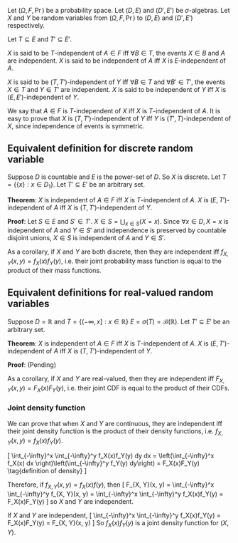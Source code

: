 Let $(\Omega, F, \Pr)$ be a probability space.
Let $(D, E)$ and $(D', E')$ be $\sigma$-algebras.
Let $X$ and $Y$ be random variables from $(\Omega, F, \Pr)$ to
$(D, E)$ and $(D', E')$ respectively.

Let $T \subseteq E$ and $T' \subseteq E'$.

$X$ is said to be $T$-independent of $A \in F$ iff $\forall B \in T$,
the events $X \in B$ and $A$ are independent.
$X$ is said to be independent of $A$ iff $X$ is $E$-independent of $A$.

$X$ is said to be $(T, T')$-independent of $Y$
iff $\forall B \in T$ and $\forall B' \in T'$,
the events $X \in T$ and $Y \in T'$ are independent.
$X$ is said to be independent of $Y$ iff $X$ is $(E, E')$-independent of $Y$.

We say that $A \in F$ is $T$-independent of $X$ iff $X$ is $T$-independent of $A$.
It is easy to prove that $X$ is $(T, T')$-independent of $Y$
iff $Y$ is $(T', T)$-independent of $X$, since independence of events is symmetric.

## Equivalent definition for discrete random variable

Suppose $D$ is countable and $E$ is the power-set of $D$. So $X$ is discrete.
Let $T = \{\{x\}: x \in D_1\}$.
Let $T' \subseteq E'$ be an arbitrary set.

**Theorem**: $X$ is independent of $A \in F$ iff $X$ is $T$-independent of $A$.
$X$ is $(E, T')$-independent of $A$ iff $X$ is $(T, T')$-independent of $Y$.

**Proof**: Let $S \in E$ and $S' \in T'$.
$X \in S = \bigcup_{x \in S} (X = x)$.
Since $\forall x \in D, X = x$ is independent of $A$ and $Y \in S'$
and independence is preserved by countable disjoint unions,
$X \in S$ is independent of $A$ and $Y \in S'$.

As a corollary, if $X$ and $Y$ are both discrete,
then they are independent iff $f_{X,Y}(x, y) = f_X(x)f_Y(y)$,
i.e. their joint probability mass function is equal to the product of their mass functions.

## Equivalent definitions for real-valued random variables

Suppose $D = \mathbb{R}$ and $T = \{(-\infty, x]: x \in \mathbb{R}\}$
$E = \sigma(T) = \mathcal{B}(\mathbb{R})$.
Let $T' \subseteq E'$ be an arbitrary set.

**Theorem**: $X$ is independent of $A \in F$ iff $X$ is $T$-independent of $A$.
$X$ is $(E, T')$-independent of $A$ iff $X$ is $(T, T')$-independent of $Y$.

**Proof**: <span class="text-danger">(Pending)</span>

As a corollary, if $X$ and $Y$ are real-valued,
then they are independent iff $F_{X,Y}(x, y) = F_X(x)F_Y(y)$,
i.e. their joint CDF is equal to the product of their CDFs.

### Joint density function

We can prove that when $X$ and $Y$ are continuous, they are independent iff
their joint density function is the product of their density functions,
i.e. $f_{X, Y}(x, y) = f_X(x)f_Y(y)$.

\[ \int_{-\infty}^x \int_{-\infty}^y f_X(x)f_Y(y) dy dx
= \left(\int_{-\infty}^x f_X(x) dx \right)\left(\int_{-\infty}^y f_Y(y) dy\right)
= F_X(x)F_Y(y)  \tag{definition of density} \]

Therefore, if $f_{X, Y}(x, y) = f_X(x)f(y)$, then
\[ F_{X, Y}(x, y) = \int_{-\infty}^x \int_{-\infty}^y f_{X, Y}(x, y)
= \int_{-\infty}^x \int_{-\infty}^y f_X(x)f_Y(y) = F_X(x)F_Y(y) \]
so $X$ and $Y$ are independent.

If $X$ and $Y$ are independent,
\[ \int_{-\infty}^x \int_{-\infty}^y f_X(x)f_Y(y) = F_X(x)F_Y(y) = F_{X, Y}(x, y) \]
So $f_X(x)f_Y(y)$ is a joint density function for $(X, Y)$.
